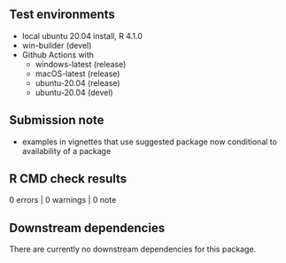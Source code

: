 ## Test environments
* local ubuntu 20.04 install, R 4.1.0
* win-builder (devel)
* Github Actions with 
    * windows-latest (release)
    * macOS-latest (release)
    * ubuntu-20.04 (release)
    * ubuntu-20.04 (devel)

## Submission note

* examples in vignettes that use suggested package now conditional to 
availability of a package

## R CMD check results

0 errors | 0 warnings | 0 note

## Downstream dependencies

There are currently no downstream dependencies for this package.



